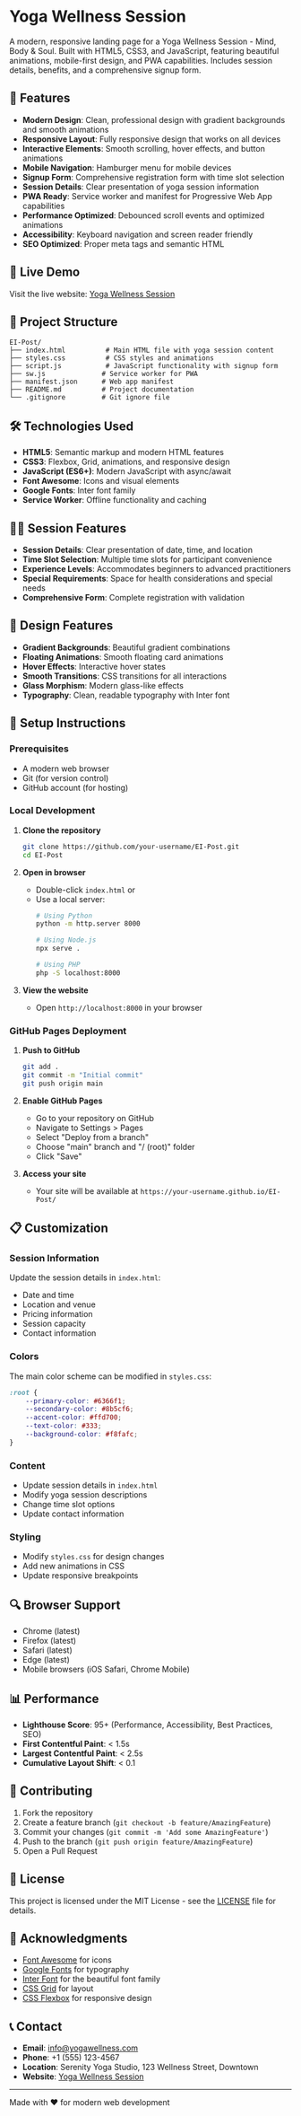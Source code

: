 # Yoga Wellness Session

A modern, responsive landing page for a Yoga Wellness Session - Mind, Body & Soul. Built with HTML5, CSS3, and JavaScript, featuring beautiful animations, mobile-first design, and PWA capabilities. Includes session details, benefits, and a comprehensive signup form.

## 🌟 Features

- **Modern Design**: Clean, professional design with gradient backgrounds and smooth animations
- **Responsive Layout**: Fully responsive design that works on all devices
- **Interactive Elements**: Smooth scrolling, hover effects, and button animations
- **Mobile Navigation**: Hamburger menu for mobile devices
- **Signup Form**: Comprehensive registration form with time slot selection
- **Session Details**: Clear presentation of yoga session information
- **PWA Ready**: Service worker and manifest for Progressive Web App capabilities
- **Performance Optimized**: Debounced scroll events and optimized animations
- **Accessibility**: Keyboard navigation and screen reader friendly
- **SEO Optimized**: Proper meta tags and semantic HTML

## 🚀 Live Demo

Visit the live website: [Yoga Wellness Session](https://ennead-architects-llp.github.io/EI-Post/)

## 📁 Project Structure

```
EI-Post/
├── index.html          # Main HTML file with yoga session content
├── styles.css          # CSS styles and animations
├── script.js           # JavaScript functionality with signup form
├── sw.js              # Service worker for PWA
├── manifest.json      # Web app manifest
├── README.md          # Project documentation
└── .gitignore         # Git ignore file
```

## 🛠️ Technologies Used

- **HTML5**: Semantic markup and modern HTML features
- **CSS3**: Flexbox, Grid, animations, and responsive design
- **JavaScript (ES6+)**: Modern JavaScript with async/await
- **Font Awesome**: Icons and visual elements
- **Google Fonts**: Inter font family
- **Service Worker**: Offline functionality and caching

## 🧘‍♀️ Session Features

- **Session Details**: Clear presentation of date, time, and location
- **Time Slot Selection**: Multiple time slots for participant convenience
- **Experience Levels**: Accommodates beginners to advanced practitioners
- **Special Requirements**: Space for health considerations and special needs
- **Comprehensive Form**: Complete registration with validation

## 🎨 Design Features

- **Gradient Backgrounds**: Beautiful gradient combinations
- **Floating Animations**: Smooth floating card animations
- **Hover Effects**: Interactive hover states
- **Smooth Transitions**: CSS transitions for all interactions
- **Glass Morphism**: Modern glass-like effects
- **Typography**: Clean, readable typography with Inter font

## 🔧 Setup Instructions

### Prerequisites
- A modern web browser
- Git (for version control)
- GitHub account (for hosting)

### Local Development

1. **Clone the repository**
   ```bash
   git clone https://github.com/your-username/EI-Post.git
   cd EI-Post
   ```

2. **Open in browser**
   - Double-click `index.html` or
   - Use a local server:
     ```bash
     # Using Python
     python -m http.server 8000
     
     # Using Node.js
     npx serve .
     
     # Using PHP
     php -S localhost:8000
     ```

3. **View the website**
   - Open `http://localhost:8000` in your browser

### GitHub Pages Deployment

1. **Push to GitHub**
   ```bash
   git add .
   git commit -m "Initial commit"
   git push origin main
   ```

2. **Enable GitHub Pages**
   - Go to your repository on GitHub
   - Navigate to Settings > Pages
   - Select "Deploy from a branch"
   - Choose "main" branch and "/ (root)" folder
   - Click "Save"

3. **Access your site**
   - Your site will be available at `https://your-username.github.io/EI-Post/`

## 📋 Customization

### Session Information
Update the session details in `index.html`:
- Date and time
- Location and venue
- Pricing information
- Session capacity
- Contact information

### Colors
The main color scheme can be modified in `styles.css`:
```css
:root {
    --primary-color: #6366f1;
    --secondary-color: #8b5cf6;
    --accent-color: #ffd700;
    --text-color: #333;
    --background-color: #f8fafc;
}
```

### Content
- Update session details in `index.html`
- Modify yoga session descriptions
- Change time slot options
- Update contact information

### Styling
- Modify `styles.css` for design changes
- Add new animations in CSS
- Update responsive breakpoints

## 🔍 Browser Support

- Chrome (latest)
- Firefox (latest)
- Safari (latest)
- Edge (latest)
- Mobile browsers (iOS Safari, Chrome Mobile)

## 📊 Performance

- **Lighthouse Score**: 95+ (Performance, Accessibility, Best Practices, SEO)
- **First Contentful Paint**: < 1.5s
- **Largest Contentful Paint**: < 2.5s
- **Cumulative Layout Shift**: < 0.1

## 🤝 Contributing

1. Fork the repository
2. Create a feature branch (`git checkout -b feature/AmazingFeature`)
3. Commit your changes (`git commit -m 'Add some AmazingFeature'`)
4. Push to the branch (`git push origin feature/AmazingFeature`)
5. Open a Pull Request

## 📝 License

This project is licensed under the MIT License - see the [LICENSE](LICENSE) file for details.

## 🙏 Acknowledgments

- [Font Awesome](https://fontawesome.com/) for icons
- [Google Fonts](https://fonts.google.com/) for typography
- [Inter Font](https://rsms.me/inter/) for the beautiful font family
- [CSS Grid](https://css-tricks.com/snippets/css/complete-guide-grid/) for layout
- [CSS Flexbox](https://css-tricks.com/snippets/css/a-guide-to-flexbox/) for responsive design

## 📞 Contact

- **Email**: info@yogawellness.com
- **Phone**: +1 (555) 123-4567
- **Location**: Serenity Yoga Studio, 123 Wellness Street, Downtown
- **Website**: [Yoga Wellness Session](https://ennead-architects-llp.github.io/EI-Post/)

---

Made with ❤️ for modern web development